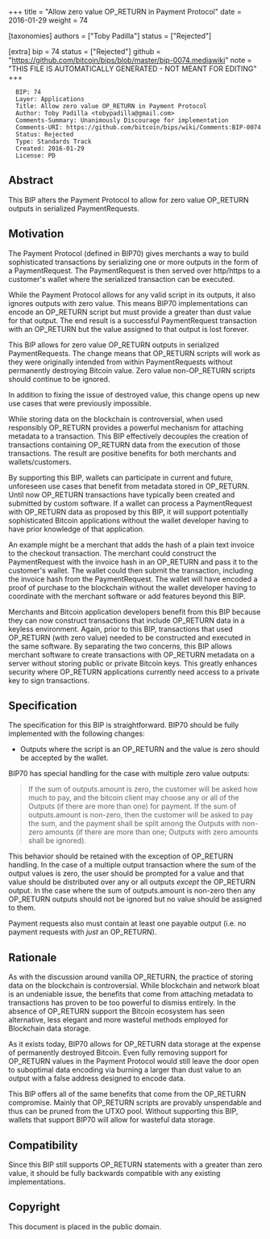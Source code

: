 
+++
title = "Allow zero value OP_RETURN in Payment Protocol"
date = 2016-01-29
weight = 74

[taxonomies]
authors = ["Toby Padilla"]
status = ["Rejected"]

[extra]
bip = 74
status = ["Rejected"]
github = "https://github.com/bitcoin/bips/blob/master/bip-0074.mediawiki"
note = "THIS FILE IS AUTOMATICALLY GENERATED - NOT MEANT FOR EDITING"
+++

```
  BIP: 74
  Layer: Applications
  Title: Allow zero value OP_RETURN in Payment Protocol
  Author: Toby Padilla <tobypadilla@gmail.com>
  Comments-Summary: Unanimously Discourage for implementation
  Comments-URI: https://github.com/bitcoin/bips/wiki/Comments:BIP-0074
  Status: Rejected
  Type: Standards Track
  Created: 2016-01-29
  License: PD
```

<h2>Abstract</h2>


This BIP alters the Payment Protocol to allow for zero value OP_RETURN outputs in serialized PaymentRequests.

<h2>Motivation</h2>


The Payment Protocol (defined in BIP70) gives merchants a way to build sophisticated transactions by serializing one or more outputs in the form of a PaymentRequest. The PaymentRequest is then served over http/https to a customer's wallet where the serialized transaction can be executed.

While the Payment Protocol allows for any valid script in its outputs, it also ignores outputs with zero value. This means BIP70 implementations can encode an OP_RETURN script but must provide a greater than dust value for that output. The end result is a successful PaymentRequest transaction with an OP_RETURN but the value assigned to that output is lost forever.

This BIP allows for zero value OP_RETURN outputs in serialized PaymentRequests. The change means that OP_RETURN scripts will work as they were originally intended from within PaymentRequests without permanently destroying Bitcoin value. Zero value non-OP_RETURN scripts should continue to be ignored.

In addition to fixing the issue of destroyed value, this change opens up new use cases that were previously impossible.

While storing data on the blockchain is controversial, when used responsibly OP_RETURN provides a powerful mechanism for attaching metadata to a transaction. This BIP effectively decouples the creation of transactions containing OP_RETURN data from the execution of those transactions. The result are positive benefits for both merchants and wallets/customers.

By supporting this BIP, wallets can participate in current and future, unforeseen use cases that benefit from metadata stored in OP_RETURN. Until now OP_RETURN transactions have typically been created and submitted by custom software. If a wallet can process a PaymentRequest with OP_RETURN data as proposed by this BIP, it will support potentially sophisticated Bitcoin applications without the wallet developer having to have prior knowledge of that application.

An example might be a merchant that adds the hash of a plain text invoice to the checkout transaction. The merchant could construct the PaymentRequest with the invoice hash in an OP_RETURN and pass it to the customer's wallet. The wallet could then submit the transaction, including the invoice hash from the PaymentRequest. The wallet will have encoded a proof of purchase to the blockchain without the wallet developer having to coordinate with the merchant software or add features beyond this BIP.

Merchants and Bitcoin application developers benefit from this BIP because they can now construct transactions that include OP_RETURN data in a keyless environment. Again, prior to this BIP, transactions that used OP_RETURN (with zero value) needed to be constructed and executed in the same software. By separating the two concerns, this BIP allows merchant software to create transactions with OP_RETURN metadata on a server without storing public or private Bitcoin keys. This greatly enhances security where OP_RETURN applications currently need access to a private key to sign transactions.

<h2>Specification</h2>


The specification for this BIP is straightforward. BIP70 should be fully implemented with the following changes:

*  Outputs where the script is an OP_RETURN and the value is zero should be accepted by the wallet.


BIP70 has special handling for the case with multiple zero value outputs:

<blockquote>
If the sum of outputs.amount is zero, the customer will be asked how much to pay, and the bitcoin client may choose any or all of the Outputs (if there are more than one) for payment. If the sum of outputs.amount is non-zero, then the customer will be asked to pay the sum, and the payment shall be split among the Outputs with non-zero amounts (if there are more than one; Outputs with zero amounts shall be ignored).
</blockquote>

This behavior should be retained with the exception of OP_RETURN handling. In the case of a multiple output transaction where the sum of the output values is zero, the user should be prompted for a value and that value should be distributed over any or all outputs _except_ the OP_RETURN output. In the case where the sum of outputs.amount is non-zero then any OP_RETURN outputs should not be ignored but no value should be assigned to them.

Payment requests also must contain at least one payable output (i.e. no payment requests with _just_ an OP_RETURN).

<h2>Rationale</h2>


As with the discussion around vanilla OP_RETURN, the practice of storing data on the blockchain is controversial. While blockchain and network bloat is an undeniable issue, the benefits that come from attaching metadata to transactions has proven to be too powerful to dismiss entirely. In the absence of OP_RETURN support the Bitcoin ecosystem has seen alternative, less elegant and more wasteful methods employed for Blockchain data storage.

As it exists today, BIP70 allows for OP_RETURN data storage at the expense of permanently destroyed Bitcoin. Even fully removing support for OP_RETURN values in the Payment Protocol would still leave the door open to suboptimal data encoding via burning a larger than dust value to an output with a false address designed to encode data.

This BIP offers all of the same benefits that come from the OP_RETURN compromise. Mainly that OP_RETURN scripts are provably unspendable and thus can be pruned from the UTXO pool. Without supporting this BIP, wallets that support BIP70 will allow for wasteful data storage.

<h2>Compatibility</h2>


Since this BIP still supports OP_RETURN statements with a greater than zero value, it should be fully backwards compatible with any existing implementations.

<h2>Copyright</h2>


This document is placed in the public domain.
